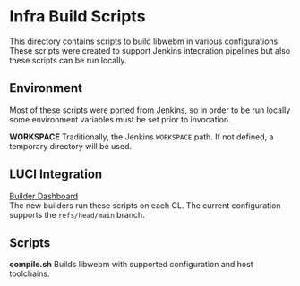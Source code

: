 # Infra Build Scripts

This directory contains scripts to build libwebm in various configurations.
These scripts were created to support Jenkins integration pipelines but also
these scripts can be run locally.

## Environment

Most of these scripts were ported from Jenkins, so in order to be run locally
some environment variables must be set prior to invocation.

**WORKSPACE** Traditionally, the Jenkins `WORKSPACE` path. If not defined, a
temporary directory will be used.

## LUCI Integration

[Builder Dashboard](https://ci.chromium/p/open-codecs) \
The new builders run these scripts on each CL. The current configuration
supports the `refs/head/main` branch.

## Scripts

**compile.sh** Builds libwebm with supported configuration and host toolchains.
